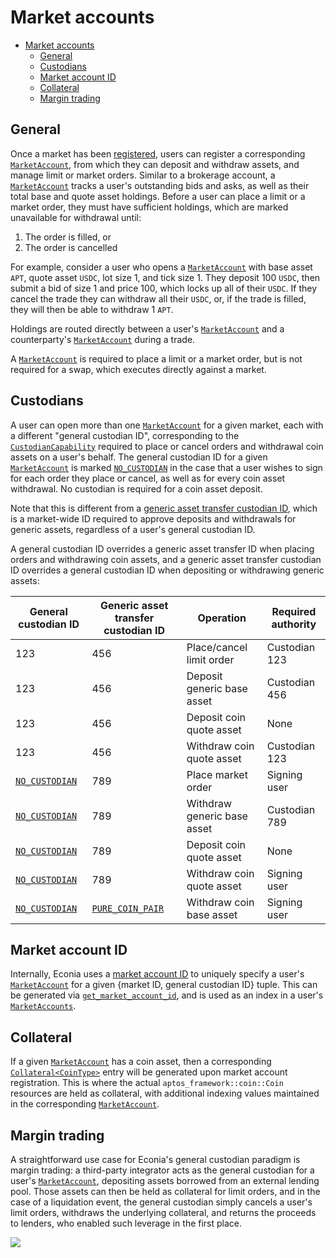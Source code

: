 # Market accounts

- [Market accounts](#market-accounts)
  - [General](#general)
  - [Custodians](#custodians)
  - [Market account ID](#market-account-id)
  - [Collateral](#collateral)
  - [Margin trading](#margin-trading)

## General

Once a market has been [registered], users can register a corresponding [`MarketAccount`], from which they can deposit and withdraw assets, and manage limit or market orders.
Similar to a brokerage account, a [`MarketAccount`] tracks a user's outstanding bids and asks, as well as their total base and quote asset holdings.
Before a user can place a limit or a market order, they must have sufficient holdings, which are marked unavailable for withdrawal until:

1. The order is filled, or
1. The order is cancelled

For example, consider a user who opens a [`MarketAccount`] with base asset `APT`, quote asset `USDC`, lot size 1, and tick size 1.
They deposit 100 `USDC`, then submit a bid of size 1 and price 100, which locks up all of their `USDC`.
If they cancel the trade they can withdraw all their `USDC`, or, if the trade is filled, they will then be able to withdraw 1 `APT`.

Holdings are routed directly between a user's [`MarketAccount`] and a counterparty's [`MarketAccount`] during a trade.

A [`MarketAccount`] is required to place a limit or a market order, but is not required for a swap, which executes directly against a market.

## Custodians

A user can open more than one [`MarketAccount`] for a given market, each with a different "general custodian ID", corresponding to the [`CustodianCapability`] required to place or cancel orders and withdrawal coin assets on a user's behalf.
The general custodian ID for a given [`MarketAccount`] is marked [`NO_CUSTODIAN`] in the case that a user wishes to sign for each order they place or cancel, as well as for every coin asset withdrawal.
No custodian is required for a coin asset deposit.

Note that this is different from a [generic asset transfer custodian ID], which is a market-wide ID required to approve deposits and withdrawals for generic assets, regardless of a user's general custodian ID.

A general custodian ID overrides a generic asset transfer ID when placing orders and withdrawing coin assets, and a generic asset transfer custodian ID overrides a general custodian ID when depositing or withdrawing generic assets:

| General custodian ID | Generic asset transfer custodian ID | Operation                      | Required authority |
|----------------------|-------------------------------------|--------------------------------|--------------------|
| 123                  | 456                                 | Place/cancel limit order       | Custodian 123      |
| 123                  | 456                                 | Deposit generic base asset     | Custodian 456      |
| 123                  | 456                                 | Deposit coin quote asset       | None               |
| 123                  | 456                                 | Withdraw coin quote asset      | Custodian 123      |
| [`NO_CUSTODIAN`]     | 789                                 | Place market order             | Signing user       |
| [`NO_CUSTODIAN`]     | 789                                 | Withdraw generic base asset    | Custodian 789      |
| [`NO_CUSTODIAN`]     | 789                                 | Deposit coin quote asset       | None               |
| [`NO_CUSTODIAN`]     | 789                                 | Withdraw coin quote asset      | Signing user       |
| [`NO_CUSTODIAN`]     | [`PURE_COIN_PAIR`]                  | Withdraw coin base asset       | Signing user       |

## Market account ID

Internally, Econia uses a [market account ID] to uniquely specify a user's [`MarketAccount`] for a given {market ID, general custodian ID} tuple.
This can be generated via [`get_market_account_id`], and is used as an index in a user's [`MarketAccounts`].

## Collateral

If a given [`MarketAccount`] has a coin asset, then a corresponding [`Collateral<CoinType>`] entry will be generated upon market account registration.
This is where the actual `aptos_framework::coin::Coin` resources are held as collateral, with additional indexing values maintained in the corresponding [`MarketAccount`].

## Margin trading

A straightforward use case for Econia's general custodian paradigm is margin trading:
a third-party integrator acts as the general custodian for a user's [`MarketAccount`], depositing assets borrowed from an external lending pool.
Those assets can then be held as collateral for limit orders, and in the case of a liquidation event, the general custodian simply cancels a user's limit orders, withdraws the underlying collateral, and returns the proceeds to lenders, who enabled such leverage in the first place.

![](../diagrams/margin-trading.png)

<!---Alphabetized reference links-->

[`Collateral<CoinType>`]:              ../../../src/move/econia/build/Econia/docs/user.md#0xc0deb00c_user_Collateral
[`CustodianCapability`]:               ../../../src/move/econia/build/Econia/docs/registry.md#0xc0deb00c_registry_CustodianCapability
[`get_market_account_id`]:             ../../../src/move/econia/build/Econia/docs/user.md#0xc0deb00c_user_get_market_account_id
[`MarketAccount`]:                     ../../../src/move/econia/build/Econia/docs/user.md#0xc0deb00c_user_MarketAccount
[`MarketAccounts`]:                    ../../../src/move/econia/build/Econia/docs/user.md#0xc0deb00c_user_MarketAccounts
[`NO_CUSTODIAN`]:                      ../../../src/move/econia/build/Econia/docs/user.md#0xc0deb00c_user_NO_CUSTODIAN
[`PURE_COIN_PAIR`]:                    ../../../src/move/econia/build/Econia/docs/registry.md#0xc0deb00c_registry_PURE_COIN_PAIR
[generic asset transfer custodian ID]: registry.md#asset-types
[market account ID]:                   ../../../src/move/econia/build/Econia/docs/user.md#@Market_account_ID_1
[registered]:                          registry.md